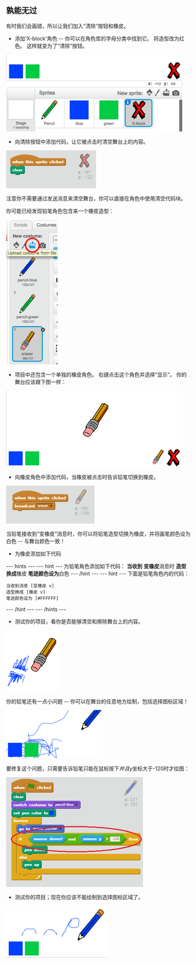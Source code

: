 ## 孰能无过

有时我们会画错，所以让我们加入“清除”按钮和橡皮。

+ 添加‘X-block'角色 -- 你可以在角色库的字母分类中找到它。 将造型改为红色。 这样就变为了“清除”按钮。

![截屏](images/paint-x.png)

+ 向清除按钮中添加代码，让它被点击时清空舞台上的内容。

![清空舞台](images/clear-stage.png)

注意你不需要通过发送消息来清空舞台，你可以直接在角色中使用清空代码块。

你可能已经发现铅笔角色包含来一个橡皮造型：

![截屏](images/paint-eraser-costume.png)

+ 项目中还包含一个单独的橡皮角色。 右键点击这个角色并选择“显示”。 你的舞台应该跟下图一样：

![截屏](images/paint-eraser-stage.png)

+ 向橡皮角色中添加代码，当橡皮被点击时告诉铅笔切换到橡皮。

![广播变橡皮](images/broadcast-eraser.png)

当铅笔接收到“变橡皮”消息时，你可以将铅笔造型切换为橡皮，并将画笔颜色设为白色 -- 与舞台颜色一致！

+ 为橡皮添加如下代码

\--- hints \--- \--- hint \--- 为铅笔角色添加如下代码： **当收到** **变橡皮**消息时 **造型换成**橡皮 **笔迹颜色设为**白色 \--- /hint \--- \--- hint \--- 下面是铅笔角色内的代码：

```blocks
当收到消息 [变橡皮 v]
造型换成 [橡皮 v]
笔迹颜色设为 [#FFFFFF]
```

\--- /hint \--- \--- /hints \---

+ 测试你的项目，看你是否能够清空和擦除舞台上的内容。

![截屏](images/paint-erase-test.png)

你的铅笔还有一点小问题 -- 你可以在舞台的任意地方绘制，包括选择图标区域！

![截屏](images/paint-draw-problem.png)

要修复这个问题，只需要告诉铅笔只能在鼠标按下*并且*y坐标大于-120时才绘图：

![截屏](images/pencil-gt-code.png)

+ 测试你的项目；现在你应该不能绘制到选择图标区域了。

![截屏](images/paint-fixed.png)